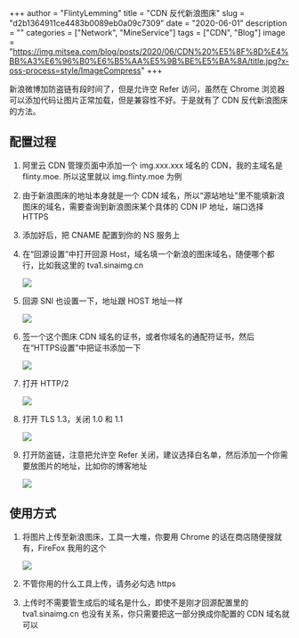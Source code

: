 +++
author = "FlintyLemming"
title = "CDN 反代新浪图床"
slug = "d2b1364911ce4483b0089eb0a09c7309"
date = "2020-06-01"
description = ""
categories = ["Network", "MineService"]
tags = ["CDN", "Blog"]
image = "https://img.mitsea.com/blog/posts/2020/06/CDN%20%E5%8F%8D%E4%BB%A3%E6%96%B0%E6%B5%AA%E5%9B%BE%E5%BA%8A/title.jpg?x-oss-process=style/ImageCompress"
+++

新浪微博加防盗链有段时间了，但是允许空 Refer 访问，虽然在 Chrome 浏览器可以添加代码让图片正常加载，但是兼容性不好。于是就有了 CDN 反代新浪图床的方法。

## 配置过程
1. 阿里云 CDN 管理页面中添加一个 img.xxx.xxx 域名的 CDN，我的主域名是 flinty.moe. 所以这里就以 img.flinty.moe 为例

2. 由于新浪图床的地址本身就是一个 CDN 域名，所以“源站地址”里不能填新浪图床的域名，需要查询到新浪图床某个具体的 CDN IP 地址，端口选择 HTTPS

3. 添加好后，把 CNAME 配置到你的 NS 服务上

4. 在“回源设置”中打开回源 Host，域名填一个新浪的图床域名，随便哪个都行，比如我这里的 tva1.sinaimg.cn

    ![](https://img.mitsea.com/blog/posts/2020/06/CDN%20%E5%8F%8D%E4%BB%A3%E6%96%B0%E6%B5%AA%E5%9B%BE%E5%BA%8A/1.jpg?x-oss-process=style/ImageCompress)

5. 回源 SNI 也设置一下，地址跟 HOST 地址一样

    ![](https://img.mitsea.com/blog/posts/2020/06/CDN%20%E5%8F%8D%E4%BB%A3%E6%96%B0%E6%B5%AA%E5%9B%BE%E5%BA%8A/2.jpg?x-oss-process=style/ImageCompress)

6. 签一个这个图床 CDN 域名的证书，或者你域名的通配符证书，然后在“HTTPS设置”中把证书添加一下

    ![](https://img.mitsea.com/blog/posts/2020/06/CDN%20%E5%8F%8D%E4%BB%A3%E6%96%B0%E6%B5%AA%E5%9B%BE%E5%BA%8A/3.jpg?x-oss-process=style/ImageCompress)

7. 打开 HTTP/2

    ![](https://img.mitsea.com/blog/posts/2020/06/CDN%20%E5%8F%8D%E4%BB%A3%E6%96%B0%E6%B5%AA%E5%9B%BE%E5%BA%8A/4.jpg?x-oss-process=style/ImageCompress)

8. 打开 TLS 1.3，关闭 1.0 和 1.1

    ![](https://img.mitsea.com/blog/posts/2020/06/CDN%20%E5%8F%8D%E4%BB%A3%E6%96%B0%E6%B5%AA%E5%9B%BE%E5%BA%8A/5.jpg?x-oss-process=style/ImageCompress)

9. 打开防盗链，注意把允许空 Refer 关闭，建议选择白名单，然后添加一个你需要放图片的地址，比如你的博客地址

    ![](https://img.mitsea.com/blog/posts/2020/06/CDN%20%E5%8F%8D%E4%BB%A3%E6%96%B0%E6%B5%AA%E5%9B%BE%E5%BA%8A/6.jpg?x-oss-process=style/ImageCompress)

## 使用方式
1. 将图片上传至新浪图床，工具一大堆，你要用 Chrome 的话在商店随便搜就有，FireFox 我用的这个

    ![](https://img.mitsea.com/blog/posts/2020/06/CDN%20%E5%8F%8D%E4%BB%A3%E6%96%B0%E6%B5%AA%E5%9B%BE%E5%BA%8A/7.jpg?x-oss-process=style/ImageCompress)

2. 不管你用的什么工具上传，请务必勾选 https

3. 上传时不需要管生成后的域名是什么，即使不是刚才回源配置里的 tva1.sinaimg.cn 也没有关系，你只需要把这一部分换成你配置的 CDN 域名就可以